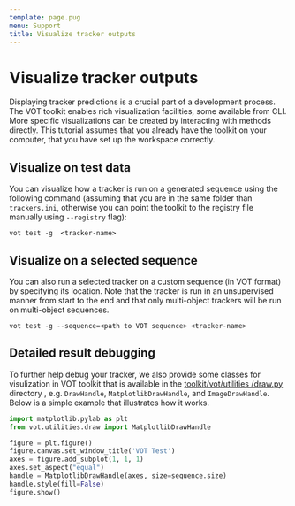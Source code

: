 ```yaml
---
template: page.pug
menu: Support
title: Visualize tracker outputs
---
```


# Visualize tracker outputs

Displaying tracker predictions is a crucial part of a development process. The VOT toolkit enables rich visualization facilities, some available from CLI. More specific visualizations can be created by interacting with methods directly. This tutorial assumes that you already have the toolkit on your computer, that you have set up the workspace correctly.

## Visualize on test data

You can visualize how a tracker is run on a generated sequence using the following command (assuming that you are in the same folder than `trackers.ini`, otherwise you can point the toolkit to the registry file manually using `--registry` flag):

```console
vot test -g  <tracker-name>
```

## Visualize on a selected sequence

You can also run a selected tracker on a custom sequence (in VOT format) by specifying its location. Note that the tracker is run in an unsupervised manner from start to the end and that only multi-object trackers will be run on multi-object sequences.

```console
vot test -g --sequence=<path to VOT sequence> <tracker-name> 
```

## Detailed result debugging

To further help debug your tracker, we also provide some classes for visulization in VOT toolkit that is available in the [toolkit/vot/utilities
/draw.py](https://github.com/votchallenge/toolkit/blob/master/vot/utilities/draw.py) directory , e.g. `DrawHandle`, `MatplotlibDrawHandle`, and `ImageDrawHandle`. Below is a simple example that illustrates how it works.

```python
import matplotlib.pylab as plt
from vot.utilities.draw import MatplotlibDrawHandle

figure = plt.figure()
figure.canvas.set_window_title('VOT Test')
axes = figure.add_subplot(1, 1, 1)
axes.set_aspect("equal")
handle = MatplotlibDrawHandle(axes, size=sequence.size)
handle.style(fill=False)
figure.show()
```


